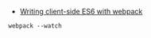 * [Writing client-side ES6 with webpack](http://www.2ality.com/2015/04/webpack-es6.html?utm_source=feedburner&utm_medium=feed&utm_campaign=Feed%3A+2ality+%282ality+%E2%80%93+technology%2C+life%29)

```
webpack --watch
```